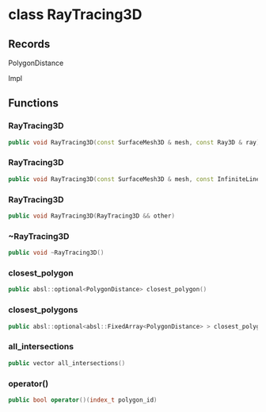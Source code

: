# class RayTracing3D


## Records

PolygonDistance

Impl



## Functions

### RayTracing3D

```cpp
public void RayTracing3D(const SurfaceMesh3D & mesh, const Ray3D & ray)
```


### RayTracing3D

```cpp
public void RayTracing3D(const SurfaceMesh3D & mesh, const InfiniteLine3D & infinite_line)
```


### RayTracing3D

```cpp
public void RayTracing3D(RayTracing3D && other)
```


### ~RayTracing3D

```cpp
public void ~RayTracing3D()
```


### closest_polygon

```cpp
public absl::optional<PolygonDistance> closest_polygon()
```


### closest_polygons

```cpp
public absl::optional<absl::FixedArray<PolygonDistance> > closest_polygons(index_t size)
```


### all_intersections

```cpp
public vector all_intersections()
```


### operator()

```cpp
public bool operator()(index_t polygon_id)
```




